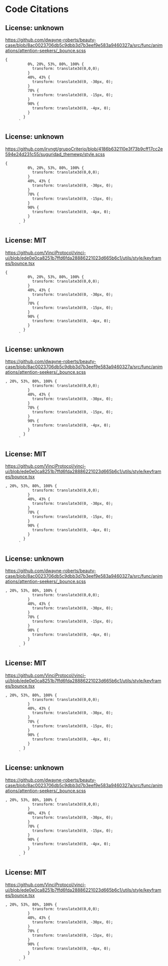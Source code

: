# Code Citations

## License: unknown

https://github.com/dwayne-roberts/beauty-case/blob/8ac0023706db5c9dbb3d7b3eef9e583a9460327a/src/func/animations/attention-seekers/_bounce.scss

```
{
          0%, 20%, 53%, 80%, 100% {
            transform: translate3d(0,0,0);
          }
          40%, 43% {
            transform: translate3d(0, -30px, 0);
          }
          70% {
            transform: translate3d(0, -15px, 0);
          }
          90% {
            transform: translate3d(0, -4px, 0);
          }
        }
      `
```

## License: unknown

https://github.com/irvngt/grupoCriterio/blob/4186b632110e3f73b9cff17cc2e594e24d231c55/suguridad_themewp/style.scss

```
{
          0%, 20%, 53%, 80%, 100% {
            transform: translate3d(0,0,0);
          }
          40%, 43% {
            transform: translate3d(0, -30px, 0);
          }
          70% {
            transform: translate3d(0, -15px, 0);
          }
          90% {
            transform: translate3d(0, -4px, 0);
          }
        }
      `
```

## License: MIT

https://github.com/VinciProtocol/vinci-ui/blob/ede0e0ca8251b7ffd6fda28886221023d665b6c1/utils/style/keyframes/bounce.tsx

```
{
          0%, 20%, 53%, 80%, 100% {
            transform: translate3d(0,0,0);
          }
          40%, 43% {
            transform: translate3d(0, -30px, 0);
          }
          70% {
            transform: translate3d(0, -15px, 0);
          }
          90% {
            transform: translate3d(0, -4px, 0);
          }
        }
      `
```

## License: unknown

https://github.com/dwayne-roberts/beauty-case/blob/8ac0023706db5c9dbb3d7b3eef9e583a9460327a/src/func/animations/attention-seekers/_bounce.scss

```
, 20%, 53%, 80%, 100% {
            transform: translate3d(0,0,0);
          }
          40%, 43% {
            transform: translate3d(0, -30px, 0);
          }
          70% {
            transform: translate3d(0, -15px, 0);
          }
          90% {
            transform: translate3d(0, -4px, 0);
          }
        }
      `
```

## License: MIT

https://github.com/VinciProtocol/vinci-ui/blob/ede0e0ca8251b7ffd6fda28886221023d665b6c1/utils/style/keyframes/bounce.tsx

```
, 20%, 53%, 80%, 100% {
            transform: translate3d(0,0,0);
          }
          40%, 43% {
            transform: translate3d(0, -30px, 0);
          }
          70% {
            transform: translate3d(0, -15px, 0);
          }
          90% {
            transform: translate3d(0, -4px, 0);
          }
        }
      `
```

## License: unknown

https://github.com/dwayne-roberts/beauty-case/blob/8ac0023706db5c9dbb3d7b3eef9e583a9460327a/src/func/animations/attention-seekers/_bounce.scss

```
, 20%, 53%, 80%, 100% {
            transform: translate3d(0,0,0);
          }
          40%, 43% {
            transform: translate3d(0, -30px, 0);
          }
          70% {
            transform: translate3d(0, -15px, 0);
          }
          90% {
            transform: translate3d(0, -4px, 0);
          }
        }
      `
```

## License: MIT

https://github.com/VinciProtocol/vinci-ui/blob/ede0e0ca8251b7ffd6fda28886221023d665b6c1/utils/style/keyframes/bounce.tsx

```
, 20%, 53%, 80%, 100% {
            transform: translate3d(0,0,0);
          }
          40%, 43% {
            transform: translate3d(0, -30px, 0);
          }
          70% {
            transform: translate3d(0, -15px, 0);
          }
          90% {
            transform: translate3d(0, -4px, 0);
          }
        }
      `
```

## License: unknown

https://github.com/dwayne-roberts/beauty-case/blob/8ac0023706db5c9dbb3d7b3eef9e583a9460327a/src/func/animations/attention-seekers/_bounce.scss

```
, 20%, 53%, 80%, 100% {
            transform: translate3d(0,0,0);
          }
          40%, 43% {
            transform: translate3d(0, -30px, 0);
          }
          70% {
            transform: translate3d(0, -15px, 0);
          }
          90% {
            transform: translate3d(0, -4px, 0);
          }
        }
      `
```

## License: MIT

https://github.com/VinciProtocol/vinci-ui/blob/ede0e0ca8251b7ffd6fda28886221023d665b6c1/utils/style/keyframes/bounce.tsx

```
, 20%, 53%, 80%, 100% {
            transform: translate3d(0,0,0);
          }
          40%, 43% {
            transform: translate3d(0, -30px, 0);
          }
          70% {
            transform: translate3d(0, -15px, 0);
          }
          90% {
            transform: translate3d(0, -4px, 0);
          }
        }
      `
```

